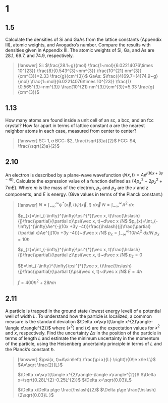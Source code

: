 # 1

## 1.5

Calculate the densities of Si and GaAs from the lattice constants (Appendix III), atomic weights, and Avogadro’s number. Compare the results with densities given in Appendix III. The atomic weights of Si, Ga, and As are 28.1, 69.7, and 74.9, respectively.

> [!answer]
> Si: $\frac{28.1~g}{mol} \frac{1~mol}{6.02214076\times 10^{23}} \frac{8}{0.543^{3}~nm^{3}} \frac{10^{21} nm^{3}}{cm^{3}}=2.33 \frac{g}{cm^{3}}$
> GaAs: $\frac{(4)69.7+(4)74.9~g}{mol} \frac{1~mol}{6.02214076\times 10^{23}} \frac{1}{0.565^{3}~nm^{3}} \frac{10^{21} nm^{3}}{cm^{3}}=5.33 \frac{g}{cm^{3}}$

## 1.13

How many atoms are found inside a unit cell of an sc, a bcc, and an fcc crystal? How far apart in terms of lattice constant $a$ are the nearest neighbor atoms in each case, measured from center to center?

> [!answer]
> SC: $1, a$
> BCC: $2, \frac{\sqrt{3}a}{2}$
> FCC: $4, \frac{\sqrt{2}a}{2}$

## 2.10

An electron is described by a ­plane-wave wavefunction $\psi(x,t)=Ae^{j(10x +3y -4t)}$. Calculate the expression value of a function defined as $\{4p_{x}^{2}+2p_{z}^{2}+7mE\}$. Where $m$ is the mass of the electron, $p_{x}$ and $p_{z}$ are the $x$ and $z$ components, and $E$ is energy. (Give values in terms of the Planck constant.)

> [!answer]
> $N=\int_{-\infty}^{\infty}\psi^{*}(\vec x, t)\psi(\vec x, t)~d\vec x$
> $N=\int_{-\infty}^{\infty}A^{2}~dx$
> 
> $p_{x}=\int_{-\infty}^{\infty}\psi^{*}(\vec x, t)\frac{\hslash}{j}\frac{\partial}{\partial x}\psi(\vec x, t)~d\vec x /N$
> $p_{x}=\int_{-\infty}^{\infty}Ae^{-j(10x +3y -4t)}\frac{\hslash}{j}\frac{\partial}{\partial x}Ae^{j(10x +3y -4t)}~d\vec x /N$
> $p_{x}=\int_{-\infty}^{\infty}10\hslash A^{2}~dx /N$
> $p_{x}=10\hslash$
> 
> $p_{z}=\int_{-\infty}^{\infty}\psi^{*}(\vec x, t)\frac{\hslash}{j}\frac{\partial}{\partial z}\psi(\vec x, t)~d\vec x /N$
> $p_{z}=0$
> 
> $E=\int_{-\infty}^{\infty}\psi^{*}(\vec x, t)\frac{\hslash}{j}\frac{\partial}{\partial t}\psi(\vec x, t)~d\vec x /N$
> $E=4\hslash$
> 
> $f=400\hslash^{2}+28\hslash m$

## 2.11

A particle is trapped in the ground state (lowest energy level) of a potential well of width $L$. To understand how the particle is localized, a common measure is the standard deviation $\Delta x=\sqrt{\langle x^{2}\rangle-\langle x\rangle^{2}}$ where $\langle x^{2}\rangle$ and $\langle x\rangle$ are the expectation values for $x^{2}$ and $x$, respectively. Find the uncertainty $\Delta x$ in the position of the particle in terms of length $L$ and estimate the minimum uncertainty in the momentum of the particle, using the Heisenberg uncertainty principle in terms of $L$ and the Planck’s constant $\hslash$.

> [!answer]
> $\psi(x, t)=A\sin\left( \frac{\pi x}{L} \right)\{0\le x\le L\}$
> $A=\sqrt \frac{2}{L}$
> 
> $\Delta x=\sqrt{\langle x^{2}\rangle-\langle x\rangle^{2}}$
> $\Delta x=\sqrt{0.28L^{2}-0.25L^{2}}$
> $\Delta x=\sqrt{0.03}L$
> 
> $\Delta x\Delta p\ge \frac{\hslash}{2}$
> $\Delta p\ge \frac{\hslash}{2\sqrt{0.03}L }$
